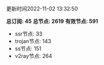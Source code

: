 更新时间2022-11-02 13:32:50

**总订阅: 45**
**总节点: 2619**
**有效节点: 591**
- ssr节点: 33
- trojan节点: 143
- ss节点: 151
- v2ray节点: 264
